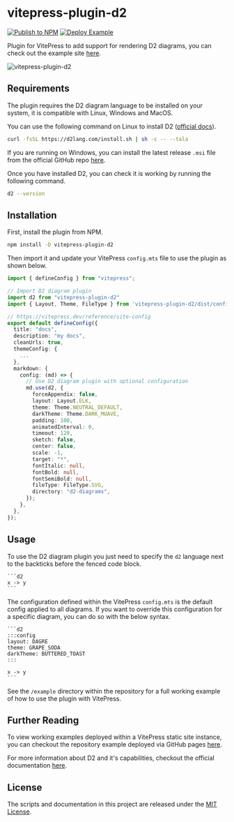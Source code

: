 # vitepress-plugin-d2

[![Publish to NPM](https://github.com/BadgerHobbs/vitepress-plugin-d2/actions/workflows/publish.yml/badge.svg)](https://github.com/BadgerHobbs/vitepress-plugin-d2/actions/workflows/publish.yml) [![Deploy Example](https://github.com/BadgerHobbs/vitepress-plugin-d2/actions/workflows/deploy-example.yml/badge.svg)](https://github.com/BadgerHobbs/vitepress-plugin-d2/actions/workflows/deploy-example.yml)

Plugin for VitePress to add support for rendering D2 diagrams, you can check out the example site [here](https://badgerhobbs.github.io/vitepress-plugin-d2/).

![vitepress-plugin-d2](https://github.com/BadgerHobbs/vitepress-plugin-d2/assets/23462440/e681d6d7-b084-4b71-be22-a792029377db)

## Requirements

The plugin requires the D2 diagram language to be installed on your system, it is compatible with Linux, Windows and MacOS.

You can use the following command on Linux to install D2 ([official docs](https://d2lang.com/tour/install)).

```bash
curl -fsSL https://d2lang.com/install.sh | sh -s -- --tala
```

If you are running on Windows, you can install the latest release `.msi` file from the official GitHub repo [here](https://github.com/terrastruct/TALA/releases/).

Once you have installed D2, you can check it is working by running the following command.

```bash
d2 --version
```

## Installation

First, install the plugin from NPM.
```bash
npm install -D vitepress-plugin-d2
```

Then import it and update your VitePress `config.mts` file to use the plugin as shown below.

```ts
import { defineConfig } from "vitepress";

// Import D2 diagram plugin
import d2 from "vitepress-plugin-d2"
import { Layout, Theme, FileType } from 'vitepress-plugin-d2/dist/config';

// https://vitepress.dev/reference/site-config
export default defineConfig({
  title: "docs",
  description: "my docs",
  cleanUrls: true,
  themeConfig: {
    ...
  },
  markdown: {
    config: (md) => {
      // Use D2 diagram plugin with optional configuration
      md.use(d2, {
        forceAppendix: false,
        layout: Layout.ELK,
        theme: Theme.NEUTRAL_DEFAULT,
        darkTheme: Theme.DARK_MUAVE,
        padding: 100,
        animatedInterval: 0,
        timeout: 120,
        sketch: false,
        center: false,
        scale: -1,
        target: "*",
        fontItalic: null,
        fontBold: null,
        fontSemiBold: null,
        fileType: FileType.SVG,
        directory: "d2-diagrams",
      });
    },
  },
});
```

## Usage

To use the D2 diagram plugin you just need to specify the `d2` language next to the backticks before the fenced code block.

````
```d2
x -> y
```
````

The configuration defined within the VitePress `config.mts` is the default config applied to all diagrams. If you want to override this configuration for a specific diagram, you can do so with the below syntax.

````
```d2
:::config
layout: DAGRE
theme: GRAPE_SODA
darkTheme: BUTTERED_TOAST
:::

x -> y
```
````

See the `/example` directory within the repository for a full working example of how to use the plugin with VitePress.

## Further Reading

To view working examples deployed within a VitePress static site instance, you can checkout the repository example deployed via GitHub pages [here](https://badgerhobbs.github.io/vitepress-plugin-d2/).

For more information about D2 and it's capabilities, checkout the official documentation [here](https://d2lang.com/tour/intro/).

## License

The scripts and documentation in this project are released under the [MIT License](LICENSE).
